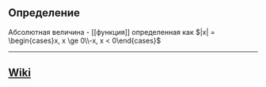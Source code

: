 ## Определение
Абсолютная величина - [[функция]] определенная как $|x| = \begin{cases}x, x \ge 0\\-x, x < 0\end{cases}$  

---
## [Wiki](https://ru.wikipedia.org/wiki/Абсолютная_величина)